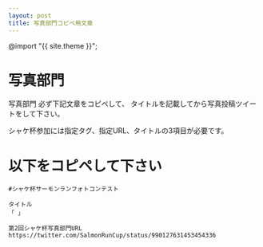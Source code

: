 ```yaml
---
layout: post
title: 写真部門コピペ用文章
---
```

@import "{{ site.theme }}";

# 写真部門
写真部門 必ず下記文章をコピペして、
タイトルを記載してから写真投稿ツイートをして下さい。 

シャケ杯参加には指定タグ、指定URL、タイトルの3項目が必要です。

# 以下をコピペして下さい
```
#シャケ杯サーモンランフォトコンテスト

タイトル
「 」

第2回シャケ杯写真部門URL
https://twitter.com/SalmonRunCup/status/990127631453454336
```
